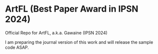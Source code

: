 # ArtFL (Best Paper Award in IPSN 2024)
Official Repo for ArtFL, a.k.a. Gawaine (IPSN 2024)

I am preparing the journal version of this work and will release the sample code ASAP.
